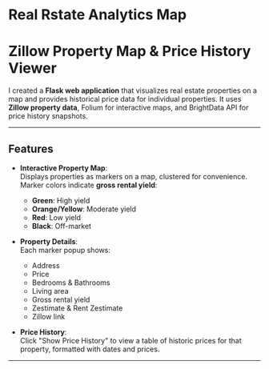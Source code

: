 # Real Rstate Analytics Map

# Zillow Property Map & Price History Viewer

I created a **Flask web application** that visualizes real estate properties on a map and provides historical price data for individual properties. It uses **Zillow property data**, Folium for interactive maps, and BrightData API for price history snapshots. 

---

## Features

- **Interactive Property Map**:  
  Displays properties as markers on a map, clustered for convenience. Marker colors indicate **gross rental yield**:  
  - **Green**: High yield  
  - **Orange/Yellow**: Moderate yield  
  - **Red**: Low yield  
  - **Black**: Off-market  

- **Property Details**:  
  Each marker popup shows:  
  - Address  
  - Price  
  - Bedrooms & Bathrooms  
  - Living area  
  - Gross rental yield  
  - Zestimate & Rent Zestimate  
  - Zillow link  

- **Price History**:  
  Click "Show Price History" to view a table of historic prices for that property, formatted with dates and prices.  


---
